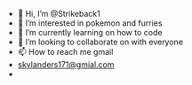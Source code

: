 - 👋 Hi, I’m @Strikeback1
- 👀 I’m interested in pokemon and furries
- 🌱 I’m currently learning on how to code
- 💞️ I’m looking to collaborate on with everyone
- 📫 How to reach me gmail 
- skylanders171@gmial.com
- 

<!---
Strikeback1/Strikeback1 is a ✨ special ✨ repository because its `README.md` (this file) appears on your GitHub profile.
You can click the Preview link to take a look at your changes.
--->
